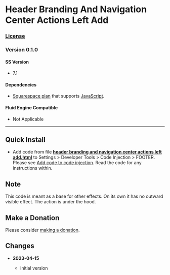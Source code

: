 # Header Branding And Navigation Center Actions Left Add

### [License][1]
    
### Version 0.1.0

#### SS Version

  * 7.1

#### Dependencies

  * [Squarespace plan][2] that supports [JavaScript][3].
  
#### Fluid Engine Compatible

  * Not Applicable

---

## Quick Install

* Add code from file **[header branding and navigation center actions left
  add.html][4]** to Settings > Developer Tools > Code Injection > FOOTER. Please
  see [Add code to code injection][5]. Read the code for any instructions
  within.

## Note

This code is meant as a base for other effects. On its own it has no outward
visible effect. The action is under the hood.

## Make a Donation

Please consider [making a donation][6].

## Changes

<!-- * **2022-12-06**

  * add variable for CSS customization
  * fix for changes SS made that broke the code
  * bumped version to 0.2.0
  -->
* **2023-04-15**

  * initial version

[1]: https://github.com/tomsWebConsulting/twcsl/blob/main/LICENSE.txt#L1
[2]: https://www.squarespace.com/pricing
[3]: https://en.wikipedia.org/wiki/JavaScript
[4]: header%20branding%20and%20navigation%20center%20actions%20left%20add.html#L1
[5]: https://support.squarespace.com/hc/en-us/articles/205815908-Using-code-injection#toc-add-code-to-code-injection
[6]: https://github.com/tomsWebConsulting/twcsl#make-a-donation
